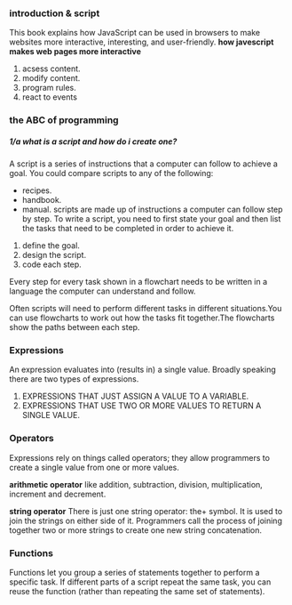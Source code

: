 ### introduction & script

This book explains how JavaScript can be used in browsers to make websites more interactive, interesting, and user-friendly. 
**how javescript makes web pages more interactive**
1. acsess content.
2. modify content.
3. program rules.
4. react to events

### the ABC of programming 
##### 1/a what is a script and how do i create one?
A script is a series of instructions that a
computer can follow to achieve a goal.
You could compare scripts to any of the following: 
- recipes. 
- handbook. 
- manual.
scripts are made up of instructions a computer can follow step by step.
To write a script, you need to first state your goal and then list the tasks that need to be completed in order to achieve it.
1. define the goal.
2. design the script.
3. code each step.

Every step for every task shown in a flowchart needs to be written in a language the computer can
understand and follow.

Often scripts will need to perform different tasks in different situations.You can use flowcharts to work out how the tasks fit together.The flowcharts show the paths between each step. 

### Expressions
An expression evaluates into (results in) a single value. Broadly speaking there are two types of expressions. 

1. EXPRESSIONS THAT JUST ASSIGN A VALUE TO A VARIABLE.
2. EXPRESSIONS THAT USE TWO OR MORE VALUES TO RETURN A SINGLE VALUE.

### Operators
Expressions rely on things called operators; they allow programmers to create a single value from one or more values. 

**arithmetic operator**
like addition, subtraction, division, multiplication, increment and decrement.

**string operator**
There is just one string operator: the+ symbol. It is used to join the strings on either side of it. Programmers call the process of joining together two or more strings to create one
new string concatenation. 

### Functions
Functions let you group a series of statements together to perform a specific task. If different parts of a script repeat the same task, you can reuse the function (rather than repeating the same set of statements). 
